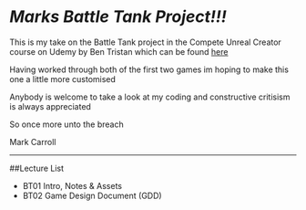 # *Marks Battle Tank Project!!!*

This is my take on the Battle Tank project in the Compete Unreal Creator course on Udemy by Ben Tristan which can be found [here](https://www.udemy.com/unrealcourse/learn/v4/overview "Unreal Course")

Having worked through both of the first two games im hoping to make this one a little more customised

Anybody is welcome to take a look at my coding and constructive critisism is always appreciated

So once more unto the breach

Mark Carroll

---

##Lecture List

* BT01 Intro, Notes & Assets
* BT02 Game Design Document (GDD)
